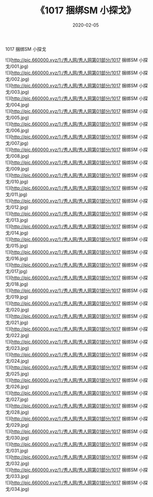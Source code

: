 ﻿---
layout: post
title:  《1017 捆绑SM 小探戈》
date:   2020-02-05
img: http://pic.660000.xyz/1:/秀人网/秀人网第01部分/1017 捆绑SM 小探戈/000.jpg
categories: [美女, 清纯, 唯美]
---

1017 捆绑SM 小探戈

  ![](http://pic.660000.xyz/1:/秀人网/秀人网第01部分/1017 捆绑SM 小探戈/001.jpg) <br> ![](http://pic.660000.xyz/1:/秀人网/秀人网第01部分/1017 捆绑SM 小探戈/002.jpg) <br> ![](http://pic.660000.xyz/1:/秀人网/秀人网第01部分/1017 捆绑SM 小探戈/003.jpg) <br> ![](http://pic.660000.xyz/1:/秀人网/秀人网第01部分/1017 捆绑SM 小探戈/004.jpg) <br> ![](http://pic.660000.xyz/1:/秀人网/秀人网第01部分/1017 捆绑SM 小探戈/005.jpg) <br> ![](http://pic.660000.xyz/1:/秀人网/秀人网第01部分/1017 捆绑SM 小探戈/006.jpg) <br> ![](http://pic.660000.xyz/1:/秀人网/秀人网第01部分/1017 捆绑SM 小探戈/007.jpg) <br> ![](http://pic.660000.xyz/1:/秀人网/秀人网第01部分/1017 捆绑SM 小探戈/008.jpg) <br> ![](http://pic.660000.xyz/1:/秀人网/秀人网第01部分/1017 捆绑SM 小探戈/009.jpg) <br> ![](http://pic.660000.xyz/1:/秀人网/秀人网第01部分/1017 捆绑SM 小探戈/010.jpg) <br> ![](http://pic.660000.xyz/1:/秀人网/秀人网第01部分/1017 捆绑SM 小探戈/011.jpg) <br> ![](http://pic.660000.xyz/1:/秀人网/秀人网第01部分/1017 捆绑SM 小探戈/012.jpg) <br> ![](http://pic.660000.xyz/1:/秀人网/秀人网第01部分/1017 捆绑SM 小探戈/013.jpg) <br> ![](http://pic.660000.xyz/1:/秀人网/秀人网第01部分/1017 捆绑SM 小探戈/014.jpg) <br> ![](http://pic.660000.xyz/1:/秀人网/秀人网第01部分/1017 捆绑SM 小探戈/015.jpg) <br> ![](http://pic.660000.xyz/1:/秀人网/秀人网第01部分/1017 捆绑SM 小探戈/016.jpg) <br> ![](http://pic.660000.xyz/1:/秀人网/秀人网第01部分/1017 捆绑SM 小探戈/017.jpg) <br> ![](http://pic.660000.xyz/1:/秀人网/秀人网第01部分/1017 捆绑SM 小探戈/018.jpg) <br> ![](http://pic.660000.xyz/1:/秀人网/秀人网第01部分/1017 捆绑SM 小探戈/019.jpg) <br> ![](http://pic.660000.xyz/1:/秀人网/秀人网第01部分/1017 捆绑SM 小探戈/020.jpg) <br> ![](http://pic.660000.xyz/1:/秀人网/秀人网第01部分/1017 捆绑SM 小探戈/021.jpg) <br> ![](http://pic.660000.xyz/1:/秀人网/秀人网第01部分/1017 捆绑SM 小探戈/022.jpg) <br> ![](http://pic.660000.xyz/1:/秀人网/秀人网第01部分/1017 捆绑SM 小探戈/023.jpg) <br> ![](http://pic.660000.xyz/1:/秀人网/秀人网第01部分/1017 捆绑SM 小探戈/024.jpg) <br> ![](http://pic.660000.xyz/1:/秀人网/秀人网第01部分/1017 捆绑SM 小探戈/025.jpg) <br> ![](http://pic.660000.xyz/1:/秀人网/秀人网第01部分/1017 捆绑SM 小探戈/026.jpg) <br> ![](http://pic.660000.xyz/1:/秀人网/秀人网第01部分/1017 捆绑SM 小探戈/027.jpg) <br> ![](http://pic.660000.xyz/1:/秀人网/秀人网第01部分/1017 捆绑SM 小探戈/028.jpg) <br> ![](http://pic.660000.xyz/1:/秀人网/秀人网第01部分/1017 捆绑SM 小探戈/029.jpg) <br> ![](http://pic.660000.xyz/1:/秀人网/秀人网第01部分/1017 捆绑SM 小探戈/030.jpg) <br> ![](http://pic.660000.xyz/1:/秀人网/秀人网第01部分/1017 捆绑SM 小探戈/031.jpg) <br> ![](http://pic.660000.xyz/1:/秀人网/秀人网第01部分/1017 捆绑SM 小探戈/032.jpg) <br> ![](http://pic.660000.xyz/1:/秀人网/秀人网第01部分/1017 捆绑SM 小探戈/033.jpg) <br> ![](http://pic.660000.xyz/1:/秀人网/秀人网第01部分/1017 捆绑SM 小探戈/034.jpg) <br>